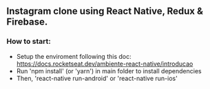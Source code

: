 ## Instagram clone using React Native, Redux & Firebase.

### How to start:

- Setup the enviroment following this doc: https://docs.rocketseat.dev/ambiente-react-native/introducao
- Run 'npm install' (or 'yarn') in main folder to install dependencies
- Then, 'react-native run-android' or 'react-native run-ios'
